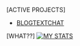[ACTIVE PROJECTS]
- [BLOGTEXTCHAT](http://mytestproject.tsgintertrade.com)





[WHAT??]
[![MY STATS](https://github-readme-stats.vercel.app/api/top-langs/?username=jannnn1235&layout=compact&langs_count=10&hide_border=true&custom_title=Languages&bg_color=00000000)](https://github.com/Jannnn1235)





